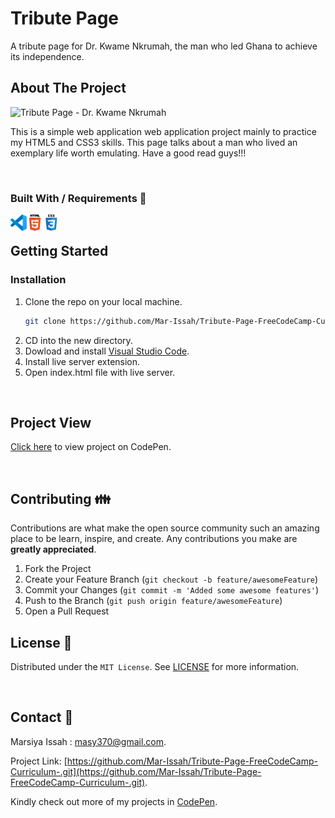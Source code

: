# Tribute Page
A tribute page for Dr. Kwame Nkrumah, the man who led Ghana to achieve its independence.
## About The Project

![Tribute Page - Dr. Kwame Nkrumah](https://res.cloudinary.com/dytnpjxrd/image/upload/v1617066924/My%20Website%20Projects/Dr._Kwame_Nkrumah_gi05cw.png)

This is a simple web application web application project mainly to practice my HTML5 and CSS3 skills. This page talks about a man who lived an exemplary life worth emulating. Have a good read guys!!!

<br>

### Built With / Requirements :construction_worker:
<img align="left" alt="Visual Studio Code" width="26px" src="https://raw.githubusercontent.com/github/explore/80688e429a7d4ef2fca1e82350fe8e3517d3494d/topics/visual-studio-code/visual-studio-code.png" />
<img align="left" alt="HTML5" width="26px" src="https://raw.githubusercontent.com/github/explore/80688e429a7d4ef2fca1e82350fe8e3517d3494d/topics/html/html.png" />
<img align="left" alt="CSS3" width="26px" src="https://raw.githubusercontent.com/github/explore/80688e429a7d4ef2fca1e82350fe8e3517d3494d/topics/css/css.png" />


<br>

<!-- GETTING STARTED -->

## Getting Started

### Installation

1. Clone the repo on your local machine.
   ```sh
   git clone https://github.com/Mar-Issah/Tribute-Page-FreeCodeCamp-Curriculum-.git
   ```
2. CD into the new directory.
3. Dowload and install [Visual Studio Code](https://code.visualstudio.com/).
4. Install live server extension.
5. Open index.html file with live server.


<br>

<!-- USAGE EXAMPLES -->

## Project View

[Click here](https://codepen.io/marsiya-issah/full/bGeLPZN) to view project on CodePen.


<br>
<!-- CONTRIBUTING -->

## Contributing :family:

Contributions are what make the open source community such an amazing place to be learn, inspire, and create. Any contributions you make are **greatly appreciated**.

1. Fork the Project
2. Create your Feature Branch (`git checkout -b feature/awesomeFeature`)
3. Commit your Changes (`git commit -m 'Added some awesome features'`)
4. Push to the Branch (`git push origin feature/awesomeFeature`)
5. Open a Pull Request
   <br>

<!-- LICENSE -->

## License :page_facing_up:

Distributed under the `MIT License`. See [LICENSE](https://choosealicense.com/licenses/mit/) for more information.

<!-- CONTACT -->

<br>

## Contact :e-mail:

Marsiya Issah : masy370@gmail.com.

Project Link: [https://github.com/Mar-Issah/Tribute-Page-FreeCodeCamp-Curriculum-.git](https://github.com/Mar-Issah/Tribute-Page-FreeCodeCamp-Curriculum-.git).

Kindly check out more of my projects in [CodePen](https://codepen.io/your-work/).

